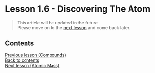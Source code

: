 # Lesson 1.6 - Discovering The Atom

> This article will be updated in the future.  
> Please move on to the [next lesson](1.7-AtomicMass.md) and come back later.

## Contents

[Previous lesson (Compounds)](1.5-Mixtures.md)  
[Back to contents](README.md)  
[Next lesson (Atomic Mass)](1.7-AtomSize.md)
